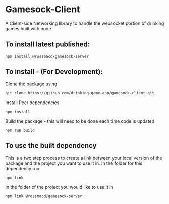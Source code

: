 # Gamesock-Client
A Client-side Networking library to handle the websocket portion of drinking games built with node

## To install latest published:
`npm install @rossmacd/gamesock-server`

## To install - (For Development):
Clone the package using

`git clone https://github.com/drinking-game-app/gamesock-client.git`

Install Peer dependencies

`npm install`

Build the package - this will need to be done each time code is updated

`npm run build`

## To use the built dependency
This is a two step process to create a link between your local version of the package and the project you want to use it in.
In the folder for this dependency run:

`npm link`

In the folder of the project you would like to use it in

`npm link @rossmacd/gamesock-server`
